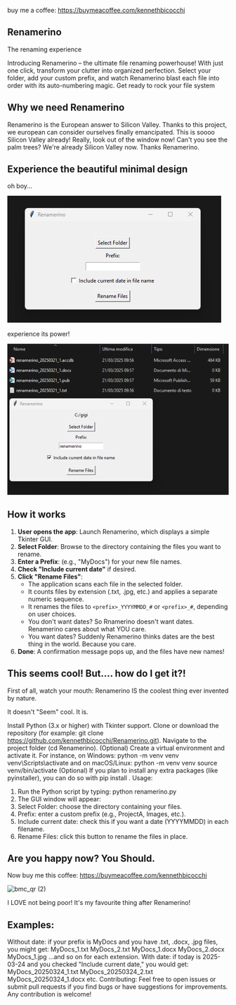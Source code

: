 buy me a coffee:
https://buymeacoffee.com/kennethbicocchi

## Renamerino
The renaming experience

Introducing Renamerino – the ultimate file renaming powerhouse! With just one click, transform your clutter into organized perfection. Select your folder, add your custom prefix, and watch Renamerino blast each file into order with its auto-numbering magic. Get ready to rock your file system

## Why we need Renamerino
Renamerino is the European answer to Silicon Valley. 
Thanks to this project, we european can consider ourselves finally emancipated. 
This is soooo Silicon Valley already! Really, look out of the window now! Can't you see the palm trees? We're already Silicon Valley now. 
Thanks Renamerino. 

## Experience the beautiful minimal design

oh boy...

![images/renamerino_screenshot.png](https://github.com/kennethbicocchi/renamerino/blob/main/renamerino1.png)

experience its power!

![images/renamerino_screenshot.png](https://github.com/kennethbicocchi/renamerino/blob/main/renamerino2.png)

## How it works

1. **User opens the app**: Launch Renamerino, which displays a simple Tkinter GUI.
2. **Select Folder**: Browse to the directory containing the files you want to rename.
3. **Enter a Prefix**: (e.g., "MyDocs") for your new file names.
4. **Check "Include current date"** if desired.
5. **Click "Rename Files"**:
   - The application scans each file in the selected folder.
   - It counts files by extension (.txt, .jpg, etc.) and applies a separate numeric sequence.
   - It renames the files to `<prefix>_YYYYMMDD_#` or `<prefix>_#`, depending on user choices.
   - You don't want dates? So Rnamerino doesn't want dates. Renamerino cares about what YOU care.
   - You want dates? Suddenly Renamerino thinks dates are the best thing in the world. Because you care. 
6. **Done**: A confirmation message pops up, and the files have new names!

## This seems cool! But.... how do I get it?!

First of all, watch your mouth: Renamerino IS the coolest thing ever invented by nature. 

It doesn't "Seem" cool. 
It is. 

Install Python (3.x or higher) with Tkinter support.
Clone or download the repository (for example: git clone https://github.com/kennethbicocchi/Renamerino.git).
Navigate to the project folder (cd Renamerino).
(Optional) Create a virtual environment and activate it. For instance, on Windows: python -m venv venv venv\Scripts\activate and on macOS/Linux: python -m venv venv source venv/bin/activate
(Optional) If you plan to install any extra packages (like pyinstaller), you can do so with pip install <package-name>.
Usage:

1. Run the Python script by typing: python renamerino.py
2. The GUI window will appear:
3. Select Folder: choose the directory containing your files.
4. Prefix: enter a custom prefix (e.g., ProjectA, Images, etc.).
5. Include current date: check this if you want a date (YYYYMMDD) in each filename.
6. Rename Files: click this button to rename the files in place.

##  Are you happy now? You Should. 
Now buy me this coffee:
https://buymeacoffee.com/kennethbicocchi

![bmc_qr (2)](https://github.com/user-attachments/assets/5daed42c-f5d5-4838-97bb-bc052b5a8e6c)

I LOVE not being poor! It's my favourite thing after Renamerino!

## Examples:

Without date: if your prefix is MyDocs and you have .txt, .docx, .jpg files, you might get: MyDocs_1.txt MyDocs_2.txt MyDocs_1.docx MyDocs_2.docx MyDocs_1.jpg ...and so on for each extension.
With date: if today is 2025-03-24 and you checked "Include current date," you would get: MyDocs_20250324_1.txt MyDocs_20250324_2.txt MyDocs_20250324_1.docx etc.
Contributing: Feel free to open issues or submit pull requests if you find bugs or have suggestions for improvements. Any contribution is welcome!
